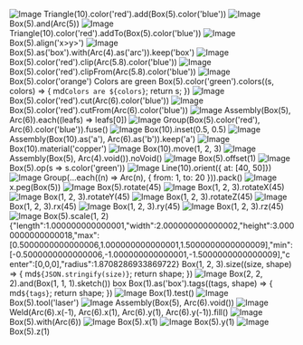 ![Image](shape.md.1.png)
Triangle(10).color('red').add(Box(5).color('blue'))
![Image](shape.md.2.png)
Box(5).and(Arc(5))
![Image](shape.md.3.png)
Triangle(10).color('red').addTo(Box(5).color('blue'))
![Image](shape.md.4.png)
Box(5).align('x>y>')
![Image](shape.md.5.png)
Box(5).as('box').with(Arc(4).as('arc')).keep('box')
![Image](shape.md.6.png)
Box(5).color('red').clip(Arc(5.8).color('blue'))
![Image](shape.md.7.png)
Box(5).color('red').clipFrom(Arc(5.8).color('blue'))
![Image](shape.md.8.png)
Box(5).color('orange')
Colors are green
Box(5).color('green').colors((s, colors) => { md`Colors are ${colors}`; return s; })
![Image](shape.md.9.png)
Box(5).color('red').cut(Arc(6).color('blue'))
![Image](shape.md.10.png)
Box(5).color('red').cutFrom(Arc(6).color('blue'))
![Image](shape.md.11.png)
Assembly(Box(5), Arc(6)).each((leafs) => leafs[0])
![Image](shape.md.12.png)
Group(Box(5).color('red'), Arc(6).color('blue')).fuse()
![Image](shape.md.13.png)
Box(10).inset(0.5, 0.5)
![Image](shape.md.14.png)
Assembly(Box(10).as('a'), Arc(6).as('b')).keep('a')
![Image](shape.md.15.png)
Box(10).material('copper')
![Image](shape.md.16.png)
Box(10).move(1, 2, 3)
![Image](shape.md.17.png)
Assembly(Box(5), Arc(4).void()).noVoid()
![Image](shape.md.18.png)
Box(5).offset(1)
![Image](shape.md.19.png)
Box(5).op(s => s.color('green'))
![Image](shape.md.20.png)
Line(10).orient({ at: [40, 50]})
![Image](shape.md.21.png)
Group(...each((n) => Arc(n), { from: 1, to: 20 })).pack()
![Image](shape.md.22.png)
x.peg(Box(5))
![Image](shape.md.23.png)
Box(5).rotate(45)
![Image](shape.md.24.png)
Box(1, 2, 3).rotateX(45)
![Image](shape.md.25.png)
Box(1, 2, 3).rotateY(45)
![Image](shape.md.26.png)
Box(1, 2, 3).rotateZ(45)
![Image](shape.md.27.png)
Box(1, 2, 3).rx(45)
![Image](shape.md.28.png)
Box(1, 2, 3).ry(45)
![Image](shape.md.29.png)
Box(1, 2, 3).rz(45)
![Image](shape.md.30.png)
Box(5).scale(1, 2)
{"length":1.000000000000001,"width":2.000000000000002,"height":3.0000000000000018,"max":[0.5000000000000006,1.000000000000001,1.5000000000000009],"min":[-0.5000000000000006,-1.000000000000001,-1.5000000000000009],"center":[0,0,0],"radius":1.8708286933869722}
Box(1, 2, 3).size((size, shape) => { md`${JSON.stringify(size)}`; return shape; })
![Image](shape.md.31.png)
Box(2, 2, 2).and(Box(1, 1, 1).sketch())
box
Box(1).as('box').tags((tags, shape) => { md`${tags}`; return shape; })
![Image](shape.md.32.png)
Box(1).test()
![Image](shape.md.33.png)
Box(5).tool('laser')
![Image](shape.md.34.png)
Assembly(Box(5), Arc(6).void())
![Image](shape.md.35.png)
Weld(Arc(6).x(-1), Arc(6).x(1), Arc(6).y(1), Arc(6).y(-1)).fill()
![Image](shape.md.36.png)
Box(5).with(Arc(6))
![Image](shape.md.37.png)
Box(5).x(1)
![Image](shape.md.38.png)
Box(5).y(1)
![Image](shape.md.39.png)
Box(5).z(1)
